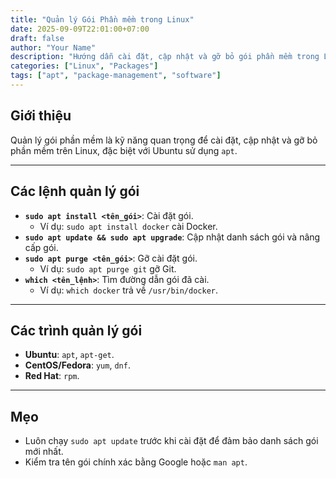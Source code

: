 ```yaml
---
title: "Quản lý Gói Phần mềm trong Linux"
date: 2025-09-09T22:01:00+07:00
draft: false
author: "Your Name"
description: "Hướng dẫn cài đặt, cập nhật và gỡ bỏ gói phần mềm trong Linux (Ubuntu)."
categories: ["Linux", "Packages"]
tags: ["apt", "package-management", "software"]
---
```


## Giới thiệu
Quản lý gói phần mềm là kỹ năng quan trọng để cài đặt, cập nhật và gỡ bỏ phần mềm trên Linux, đặc biệt với Ubuntu sử dụng `apt`.

---

## Các lệnh quản lý gói
- **`sudo apt install <tên_gói>`**: Cài đặt gói.
  - Ví dụ: `sudo apt install docker` cài Docker.
- **`sudo apt update && sudo apt upgrade`**: Cập nhật danh sách gói và nâng cấp gói.
- **`sudo apt purge <tên_gói>`**: Gỡ cài đặt gói.
  - Ví dụ: `sudo apt purge git` gỡ Git.
- **`which <tên_lệnh>`**: Tìm đường dẫn gói đã cài.
  - Ví dụ: `which docker` trả về `/usr/bin/docker`.

---

## Các trình quản lý gói
- **Ubuntu**: `apt`, `apt-get`.
- **CentOS/Fedora**: `yum`, `dnf`.
- **Red Hat**: `rpm`.

---

## Mẹo
- Luôn chạy `sudo apt update` trước khi cài đặt để đảm bảo danh sách gói mới nhất.
- Kiểm tra tên gói chính xác bằng Google hoặc `man apt`.